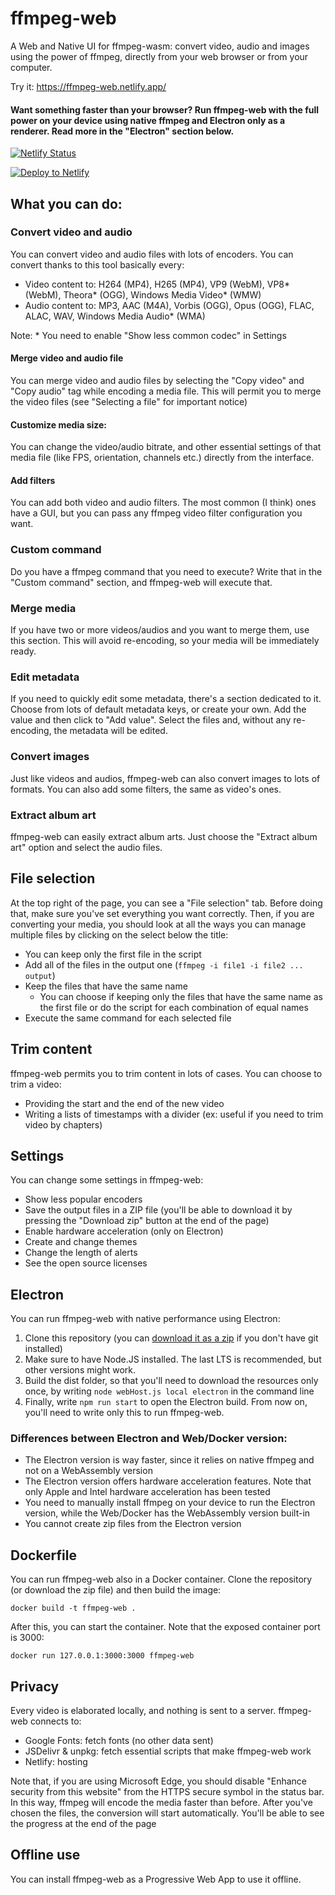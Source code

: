 # ffmpeg-web
A Web and Native UI for ffmpeg-wasm: convert video, audio and images using the power of ffmpeg, directly from your web browser or from your computer. 

Try it: https://ffmpeg-web.netlify.app/ 

#### Want something faster than your browser? Run ffmpeg-web with the full power on your device using native ffmpeg and Electron only as a renderer. Read more in the "Electron" section below.

[![Netlify Status](https://api.netlify.com/api/v1/badges/54deaa95-e730-4007-8037-0d878109e6da/deploy-status)](https://app.netlify.com/sites/ffmpeg-web/deploys)


[![Deploy to Netlify](https://www.netlify.com/img/deploy/button.svg)](https://app.netlify.com/start/deploy?repository=https://github.com/Dinoosauro/ffmpeg-web)
## What you can do:
### Convert video and audio
You can convert video and audio files with lots of encoders. You can convert thanks to this tool basically every:
- Video content to: H264 (MP4), H265 (MP4), VP9 (WebM), VP8* (WebM), Theora* (OGG), Windows Media Video* (WMW)
- Audio content to: MP3, AAC (M4A), Vorbis (OGG), Opus (OGG), FLAC, ALAC, WAV, Windows Media Audio* (WMA)

Note: * You need to enable "Show less common codec" in Settings
#### Merge video and audio file
You can merge video and audio files by selecting the "Copy video" and "Copy audio" tag while encoding a media file. This will permit you to merge the video files (see "Selecting a file" for important notice)
#### Customize media size:
You can change the video/audio bitrate, and other essential settings of that media file (like FPS, orientation, channels etc.) directly from the interface.
#### Add filters
You can add both video and audio filters. The most common (I think) ones have a GUI, but you can pass any ffmpeg video filter configuration you want.
### Custom command
Do you have a ffmpeg command that you need to execute? Write that in the "Custom command" section, and ffmpeg-web will execute that.
### Merge media
If you have two or more videos/audios and you want to merge them, use this section. This will avoid re-encoding, so your media will be immediately ready.
### Edit metadata
If you need to quickly edit some metadata, there's a section dedicated to it. Choose from lots of default metadata keys, or create your own. Add the value and then click to "Add value". Select the files and, without any re-encoding, the metadata will be edited.
### Convert images
Just like videos and audios, ffmpeg-web can also convert images to lots of formats. You can also add some filters, the same as video's ones.
### Extract album art
ffmpeg-web can easily extract album arts. Just choose the "Extract album art" option and select the audio files.
## File selection
At the top right of the page, you can see a "File selection" tab. Before doing that, make sure you've set everything you want correctly. Then, if you are converting your media, you should look at all the ways you can manage multiple files by clicking on the select below the title:
- You can keep only the first file in the script
- Add all of the files in the output one (```ffmpeg -i file1 -i file2 ... output```)
- Keep the files that have the same name
  * You can choose if keeping only the files that have the same name as the first file or do the script for each combination of equal names
- Execute the same command for each selected file
## Trim content
ffmpeg-web permits you to trim content in lots of cases. You can choose to trim a video:
- Providing the start and the end of the new video
- Writing a lists of timestamps with a divider (ex: useful if you need to trim video by chapters)
## Settings
You can change some settings in ffmpeg-web:
- Show less popular encoders 
- Save the output files in a ZIP file (you'll be able to download it by pressing the "Download zip" button at the end of the page)
- Enable hardware acceleration (only on Electron)
- Create and change themes
- Change the length of alerts
- See the open source licenses
## Electron
You can run ffmpeg-web with native performance using Electron:

1. Clone this repository (you can [download it as a zip](https://github.com/Dinoosauro/ffmpeg-web/archive/refs/heads/main.zip) if you don't have git installed)
2.  Make sure to have Node.JS installed. The last LTS is recommended, but other versions might work.
3. Build the dist folder, so that you'll need to download the resources only once, by writing `node webHost.js local electron` in the command line
4. Finally, write `npm run start` to open the Electron build. From now on, you'll need to write only this to run ffmpeg-web.

### Differences between Electron and Web/Docker version:

- The Electron version is way faster, since it relies on native ffmpeg and not on a WebAssembly version
- The Electron version offers hardware acceleration features. Note that only Apple and Intel hardware acceleration has been tested
- You need to manually install ffmpeg on your device to run the Electron version, while the Web/Docker has the WebAssembly version built-in
- You cannot create zip files from the Electron version
## Dockerfile
You can run ffmpeg-web also in a Docker container. Clone the repository (or download the zip file) and then build the image:

```docker build -t ffmpeg-web .```

After this, you can start the container. Note that the exposed container port is 3000:

```docker run 127.0.0.1:3000:3000 ffmpeg-web```


## Privacy
Every video is elaborated locally, and nothing is sent to a server. ffmpeg-web connects to:
- Google Fonts: fetch fonts (no other data sent)
- JSDelivr & unpkg: fetch essential scripts that make ffmpeg-web work
- Netlify: hosting

Note that, if you are using Microsoft Edge, you should disable "Enhance security from this website" from the HTTPS secure symbol in the status bar. In this way, ffmpeg will encode the media faster than before.
After you've chosen the files, the conversion will start automatically. You'll be able to see the progress at the end of the page
## Offline use 
You can install ffmpeg-web as a Progressive Web App to use it offline.
